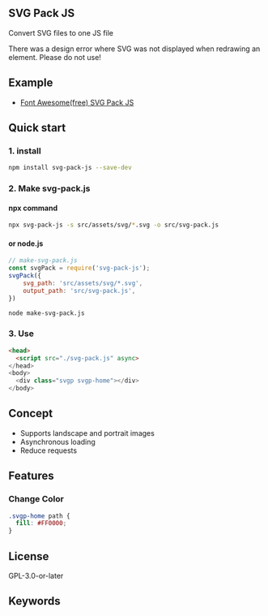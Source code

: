 ## SVG Pack JS

Convert SVG files to one JS file

There was a design error where SVG was not displayed when redrawing an element. Please do not use!

## Example

- [Font Awesome(free) SVG Pack JS](https://github.com/wadadanet/svg-pack/tree/master/example/fontawesome)

## Quick start

### 1. install

```bash
npm install svg-pack-js --save-dev
```


### 2. Make svg-pack.js

#### npx command
```bash
npx svg-pack-js -s src/assets/svg/*.svg -o src/svg-pack.js
```

#### or node.js
``` js
// make-svg-pack.js
const svgPack = require('svg-pack-js');
svgPack({
    svg_path: 'src/assets/svg/*.svg',
    output_path: 'src/svg-pack.js',
})
```

```bash
node make-svg-pack.js
```

### 3. Use

``` html
<head>
  <script src="./svg-pack.js" async>
</head>
<body>
  <div class="svgp svgp-home"></div>
</body>
```

## Concept
- Supports landscape and portrait images
- Asynchronous loading
- Reduce requests

## Features

### Change Color

```css
.svgp-home path {
  fill: #FF0000;
}
```

## License

GPL-3.0-or-later

## Keywords
